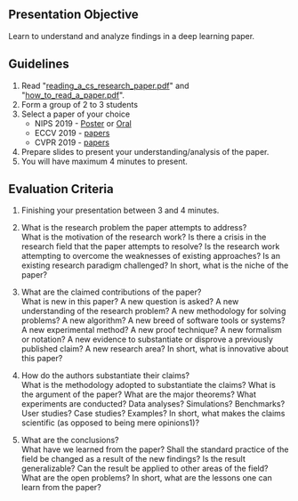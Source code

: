 ## Presentation Objective
Learn to understand and analyze findings in a deep learning paper.

## Guidelines
1. Read "[reading_a_cs_research_paper.pdf](https://github.com/badriadhikari/badriadhikari.github.io/blob/master/resources/reading_a_cs_research_paper.pdf)" and "[how_to_read_a_paper.pdf](https://github.com/badriadhikari/badriadhikari.github.io/blob/master/resources/how_to_read_a_paper.pdf)".
2. Form a group of 2 to 3 students
3. Select a paper of your choice
   - NIPS 2019 - [Poster](https://nips.cc/Conferences/2019/Schedule?type=Poster) or [Oral](https://nips.cc/Conferences/2019/Schedule?type=Oral)
   - ECCV 2019 - [papers](http://openaccess.thecvf.com/ICCV2019.py)
   - CVPR 2019 - [papers](http://cvpr2019.thecvf.com/program/main_conference)
4. Prepare slides to present your understanding/analysis of the paper.
5. You will have maximum 4 minutes to present.

## Evaluation Criteria

1. Finishing your presentation between 3 and 4 minutes.

1. What is the research problem the paper attempts to address?  
What is the motivation of the research work? Is there a crisis in the research field that the paper attempts to resolve? Is the research work attempting to overcome the weaknesses of existing approaches? Is an existing research paradigm challenged? In short, what is the niche of the paper?

1. What are the claimed contributions of the paper?  
What is new in this paper? A new question is asked? A new understanding of the research problem? A new methodology for solving problems? A new algorithm? A new breed of software tools or systems? A new experimental method? A new proof technique? A new formalism or notation? A new evidence to substantiate or disprove a previously published claim? A new research area? In short, what is innovative about this paper?

1. How do the authors substantiate their claims?  
What is the methodology adopted to substantiate the claims? What is the argument of the paper? What are the major theorems? What experiments are conducted? Data analyses? Simulations? Benchmarks? User studies? Case studies? Examples? In short, what makes the claims scientific (as opposed to being mere opinions1)?

1. What are the conclusions?  
What have we learned from the paper? Shall the standard practice of the field be changed as a result of the new findings? Is the result generalizable? Can the result be applied to other areas of the field? What are the open problems? In short, what are the lessons one can learn from the paper?
